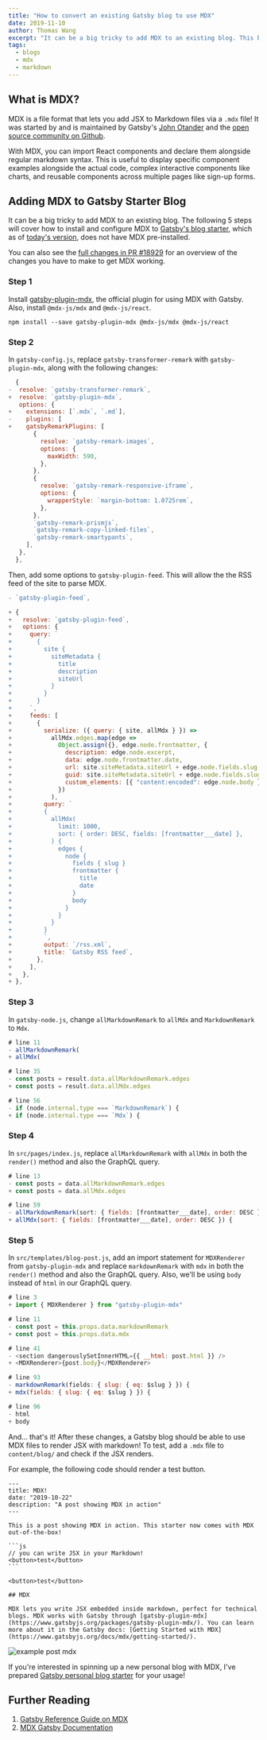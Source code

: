 ```yaml
---
title: "How to convert an existing Gatsby blog to use MDX"
date: 2019-11-10
author: Thomas Wang
excerpt: "It can be a big tricky to add MDX to an existing blog. This blog post covers how to install and configure MDX to Gatsby's blog starter"
tags:
  - blogs
  - mdx
  - markdown
---
```


## What is MDX?

MDX is a file format that lets you add JSX to Markdown files via a `.mdx` file! It was started by and is maintained by Gatsby's [John Otander](https://github.com/johno) and the [open source community on Github](https://github.com/mdx-js/mdx).

With MDX, you can import React components and declare them alongside regular markdown syntax. This is useful to display specific component examples alongside the actual code, complex interactive components like charts, and reusable components across multiple pages like sign-up forms.

## Adding MDX to Gatsby Starter Blog

It can be a big tricky to add MDX to an existing blog. The following 5 steps will cover how to install and configure MDX to [Gatsby's blog starter](https://github.com/gatsbyjs/gatsby-starter-blog/tree/master), which as of [today's version](https://github.com/gatsbyjs/gatsby-starter-blog/tree/8852c1e51651b902f19706ff2ca9f60dabc25709), does not have MDX pre-installed.

You can also see the [full changes in PR #18929](https://github.com/gatsbyjs/gatsby/pull/18928/files) for an overview of the changes you have to make to get MDX working.

### Step 1

Install [gatsby-plugin-mdx](/packages/gatsby-plugin-mdx/), the official plugin for using MDX with Gatsby. Also, install `@mdx-js/mdx` and `@mdx-js/react`.

```
npm install --save gatsby-plugin-mdx @mdx-js/mdx @mdx-js/react
```

### Step 2

In `gatsby-config.js`, replace `gatsby-transformer-remark` with `gatsby-plugin-mdx`, along with the following changes:

```diff:title=gatsby-config.js
  {
-  resolve: `gatsby-transformer-remark`,
+  resolve: `gatsby-plugin-mdx`,
   options: {
+    extensions: [`.mdx`, `.md`],
-    plugins: [
+    gatsbyRemarkPlugins: [
       {
         resolve: `gatsby-remark-images`,
         options: {
           maxWidth: 590,
         },
       },
       {
         resolve: `gatsby-remark-responsive-iframe`,
         options: {
           wrapperStyle: `margin-bottom: 1.0725rem`,
         },
       },
       `gatsby-remark-prismjs`,
       `gatsby-remark-copy-linked-files`,
       `gatsby-remark-smartypants`,
     ],
   },
  },
```

Then, add some options to `gatsby-plugin-feed`. This will allow the the RSS feed of the site to parse MDX.

```diff:title=gatsby-config.js
- `gatsby-plugin-feed`,

+ {
+   resolve: `gatsby-plugin-feed`,
+   options: {
+     query: `
+       {
+         site {
+           siteMetadata {
+             title
+             description
+             siteUrl
+           }
+         }
+       }
+     `,
+     feeds: [
+       {
+         serialize: ({ query: { site, allMdx } }) =>
+           allMdx.edges.map(edge =>
+             Object.assign({}, edge.node.frontmatter, {
+               description: edge.node.excerpt,
+               data: edge.node.frontmatter.date,
+               url: site.siteMetadata.siteUrl + edge.node.fields.slug,
+               guid: site.siteMetadata.siteUrl + edge.node.fields.slug,
+               custom_elements: [{ "content:encoded": edge.node.body }],
+             })
+           ),
+         query: `
+         {
+           allMdx(
+             limit: 1000,
+             sort: { order: DESC, fields: [frontmatter___date] },
+           ) {
+             edges {
+               node {
+                 fields { slug }
+                 frontmatter {
+                   title
+                   date
+                 }
+                 body
+               }
+             }
+           }
+         }
+         `,
+         output: `/rss.xml`,
+         title: `Gatsby RSS feed`,
+       },
+     ],
+   },
+ },
```

### Step 3

In `gatsby-node.js`, change `allMarkdownRemark` to `allMdx` and `MarkdownRemark` to `Mdx`.

```diff:title=gatsby-node.js
# line 11
- allMarkdownRemark(
+ allMdx(

# line 35
- const posts = result.data.allMarkdownRemark.edges
+ const posts = result.data.allMdx.edges

# line 56
- if (node.internal.type === `MarkdownRemark`) {
+ if (node.internal.type === `Mdx`) {
```

### Step 4

In `src/pages/index.js`, replace `allMarkdownRemark` with `allMdx` in both the `render()` method and also the GraphQL query.

```diff:title=src/pages/index.js
# line 13
- const posts = data.allMarkdownRemark.edges
+ const posts = data.allMdx.edges

# line 59
- allMarkdownRemark(sort: { fields: [frontmatter___date], order: DESC }) {
+ allMdx(sort: { fields: [frontmatter___date], order: DESC }) {
```

### Step 5

In `src/templates/blog-post.js`, add an import statement for `MDXRenderer` from `gatsby-plugin-mdx` and replace `markdownRemark` with `mdx` in both the `render()` method and also the GraphQL query. Also, we'll be using `body` instead of `html` in our GraphQL query.

```diff:title=src/templates/blog-post.js
# line 3
+ import { MDXRenderer } from "gatsby-plugin-mdx"

# line 11
- const post = this.props.data.markdownRemark
+ const post = this.props.data.mdx

# line 41
- <section dangerouslySetInnerHTML={{ __html: post.html }} />
+ <MDXRenderer>{post.body}</MDXRenderer>

# line 93
- markdownRemark(fields: { slug: { eq: $slug } }) {
+ mdx(fields: { slug: { eq: $slug } }) {

# line 96
- html
+ body
```

And... that's it! After these changes, a Gatsby blog should be able to use MDX files to render JSX with markdown! To test, add a `.mdx` file to `content/blog/` and check if the JSX renders.

For example, the following code should render a test button.

````mdx:title=content/blog/example.mdx
---
title: MDX!
date: "2019-10-22"
description: "A post showing MDX in action"
---

This is a post showing MDX in action. This starter now comes with MDX out-of-the-box!

```js
// you can write JSX in your Markdown!
<button>test</button>
```

<button>test</button>

## MDX

MDX lets you write JSX embedded inside markdown, perfect for technical blogs. MDX works with Gatsby through [gatsby-plugin-mdx](https://www.gatsbyjs.org/packages/gatsby-plugin-mdx/). You can learn more about it in the Gatsby docs: [Getting Started with MDX](https://www.gatsbyjs.org/docs/mdx/getting-started/).
````

![example post mdx](./screenshot.png)

If you're interested in spinning up a new personal blog with MDX, I've prepared [Gatsby personal blog starter](https://github.com/thomaswangio/gatsby-personal-starter-blog) for your usage!

## Further Reading

1. [Gatsby Reference Guide on MDX](/docs/mdx/)
2. [MDX Gatsby Documentation](https://mdxjs.com/getting-started/gatsby)
